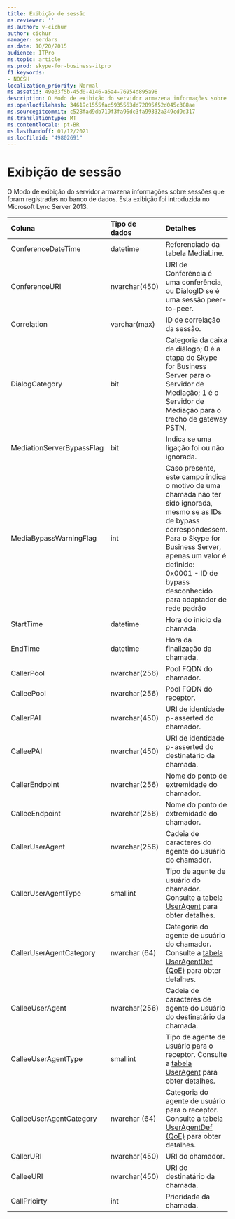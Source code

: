 ```yaml
---
title: Exibição de sessão
ms.reviewer: ''
ms.author: v-cichur
author: cichur
manager: serdars
ms.date: 10/20/2015
audience: ITPro
ms.topic: article
ms.prod: skype-for-business-itpro
f1.keywords:
- NOCSH
localization_priority: Normal
ms.assetid: 49e33f5b-45d0-4146-a5a4-76954d895a98
description: O Modo de exibição do servidor armazena informações sobre sessões que foram registradas no banco de dados. Esta exibição foi introduzida no Microsoft Lync Server 2013.
ms.openlocfilehash: 34619c1555fac5935563dd72895f52d045c388ae
ms.sourcegitcommit: c528fad9db719f3fa96dc3fa99332a349cd9d317
ms.translationtype: MT
ms.contentlocale: pt-BR
ms.lasthandoff: 01/12/2021
ms.locfileid: "49802691"
---
```

# <a name="session-view"></a>Exibição de sessão
 
O Modo de exibição do servidor armazena informações sobre sessões que foram registradas no banco de dados. Esta exibição foi introduzida no Microsoft Lync Server 2013.
  
|**Coluna**|**Tipo de dados**|**Detalhes**|
|:-----|:-----|:-----|
|ConferenceDateTime  <br/> |datetime  <br/> |Referenciado da tabela MediaLine.  <br/> |
|ConferenceURI  <br/> |nvarchar(450)  <br/> |URI de Conferência é uma conferência, ou DialogID se é uma sessão peer-to-peer.  <br/> |
|Correlation  <br/> |varchar(max)  <br/> |ID de correlação da sessão.  <br/> |
|DialogCategory  <br/> |bit  <br/> |Categoria da caixa de diálogo; 0 é a etapa do Skype for Business Server para o Servidor de Mediação; 1 é o Servidor de Mediação para o trecho de gateway PSTN.  <br/> |
|MediationServerBypassFlag  <br/> |bit  <br/> |Indica se uma ligação foi ou não ignorada.  <br/> |
|MediaBypassWarningFlag  <br/> |int  <br/> |Caso presente, este campo indica o motivo de uma chamada não ter sido ignorada, mesmo se as IDs de bypass correspondessem. Para o Skype for Business Server, apenas um valor é definido:  <br/> 0x0001 - ID de bypass desconhecido para adaptador de rede padrão  <br/> |
|StartTime  <br/> |datetime  <br/> |Hora do início da chamada.  <br/> |
|EndTime  <br/> |datetime  <br/> |Hora da finalização da chamada.  <br/> |
|CallerPool  <br/> |nvarchar(256)  <br/> |Pool FQDN do chamador.  <br/> |
|CalleePool  <br/> |nvarchar(256)  <br/> |Pool FQDN do receptor.  <br/> |
|CallerPAI  <br/> |nvarchar(450)  <br/> |URI de identidade p-asserted do chamador.  <br/> |
|CalleePAI  <br/> |nvarchar(450)  <br/> |URI de identidade p-asserted do destinatário da chamada.  <br/> |
|CallerEndpoint  <br/> |nvarchar(256)  <br/> |Nome do ponto de extremidade do chamador.  <br/> |
|CalleeEndpoint  <br/> |nvarchar(256)  <br/> |Nome do ponto de extremidade do chamador.  <br/> |
|CallerUserAgent  <br/> |nvarchar(256)  <br/> |Cadeia de caracteres do agente do usuário do chamador.  <br/> |
|CallerUserAgentType  <br/> |smallint  <br/> |Tipo de agente de usuário do chamador. Consulte a [tabela UserAgent](useragent.md) para obter detalhes. <br/> |
|CallerUserAgentCategory  <br/> |nvarchar (64)  <br/> |Categoria do agente de usuário do chamador. Consulte a [tabela UserAgentDef (QoE)](useragentdef-qoe.md) para obter detalhes. <br/> |
|CalleeUserAgent  <br/> |nvarchar(256)  <br/> |Cadeia de caracteres de agente do usuário do destinatário da chamada.  <br/> |
|CalleeUserAgentType  <br/> |smallint  <br/> |Tipo de agente de usuário para o receptor. Consulte a [tabela UserAgent](useragent.md) para obter detalhes. <br/> |
|CalleeUserAgentCategory  <br/> |nvarchar (64)  <br/> |Categoria do agente de usuário para o receptor. Consulte a [tabela UserAgentDef (QoE)](useragentdef-qoe.md) para obter detalhes. <br/> |
|CallerURI  <br/> |nvarchar(450)  <br/> |URI do chamador.  <br/> |
|CalleeURI  <br/> |nvarchar(450)  <br/> |URI do destinatário da chamada.  <br/> |
|CallPrioirty  <br/> |int  <br/> |Prioridade da chamada.  <br/> |
   

